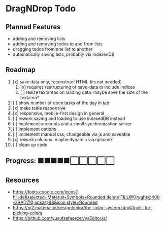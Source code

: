 # DragNDrop Todo

## Planned Features
- adding and removing lists
- adding and removing todos to and from lists
- dragging todos from one list to another
- automatically saving lists, probably via indexedDB

## Roadmap
1. [x] save data only, reconstruct HTML (its not needed)
   1. [x] requires restructuring of save-data to include indices
   2. [ ] resize textareas on loading data. maybe save the size of the textarea?
2. [ ] show number of open tasks of the day in tab
3. [x] make table responsive
4. [x] responsive, mobile-first design in general
5. [ ] rework saving and loading to use indexedDB instead
6. [ ] implement accounts and a small synchronization server
7. [ ] implement options
8. [ ] implement manual css, changeable via js and saveable
9. [x] rework columns. maybe dynamic via options?
10. [ ] clean up code

## Progress: 🟩🟩🟩🟩🟩⬜⬜⬜⬜⬜



## Resources
- https://fonts.google.com/icons?hl=de&selected=Material+Symbols+Rounded:delete:FILL@0;wght@400;GRAD@0;opsz@48&icon.style=Rounded
- https://m2.material.io/design/color/the-color-system.html#tools-for-picking-colors
- https://github.com/yusufsefasezer/ysEditor.js/
